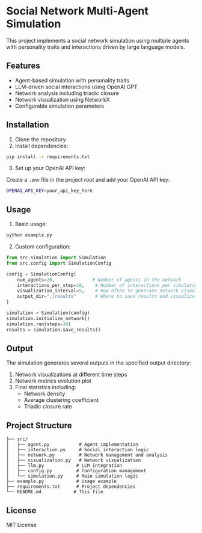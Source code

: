 # Social Network Multi-Agent Simulation

This project implements a social network simulation using multiple agents with personality traits and interactions driven by large language models.

## Features

- Agent-based simulation with personality traits
- LLM-driven social interactions using OpenAI GPT
- Network analysis including triadic closure
- Network visualization using NetworkX
- Configurable simulation parameters

## Installation

1. Clone the repository
2. Install dependencies:

```bash
pip install -r requirements.txt
```

3. Set up your OpenAI API key:

Create a `.env` file in the project root and add your OpenAI API key:
```bash
OPENAI_API_KEY=your_api_key_here
```

## Usage

1. Basic usage:

```python
python example.py
```

2. Custom configuration:

```python
from src.simulation import Simulation
from src.config import SimulationConfig

config = SimulationConfig(
    num_agents=20,              # Number of agents in the network
    interactions_per_step=10,    # Number of interactions per simulation step
    visualization_interval=5,    # How often to generate network visualizations
    output_dir="./results"       # Where to save results and visualizations
)

simulation = Simulation(config)
simulation.initialize_network()
simulation.run(steps=30)
results = simulation.save_results()
```

## Output

The simulation generates several outputs in the specified output directory:

1. Network visualizations at different time steps
2. Network metrics evolution plot
3. Final statistics including:
   - Network density
   - Average clustering coefficient
   - Triadic closure rate

## Project Structure

```
├── src/
│   ├── agent.py           # Agent implementation
│   ├── interaction.py     # Social interaction logic
│   ├── network.py         # Network management and analysis
│   ├── visualization.py   # Network visualization
│   ├── llm.py            # LLM integration
│   ├── config.py         # Configuration management
│   └── simulation.py     # Main simulation logic
├── example.py            # Usage example
├── requirements.txt      # Project dependencies
└── README.md            # This file
```

## License

MIT License
